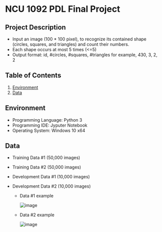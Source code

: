 # NCU 1092 PDL Final Project

## Project Description
* Input an image (100 * 100 pixel), to recognize its contained shape (circles, squares, and triangles) and count their numbers.
* Each shape occurs at most 5 times (<=5)
* Output format: id, #circles, #squares, #triangles for example, 430, 3, 2, 2

## Table of Contents
<!--ts-->
   1. [Environment](https://github.com/firejetz/NCU-1092-PDL-Final-Project/blob/main/README.md#Environment)
   2. [Data](https://github.com/firejetz/NCU-1092-PDL-Final-Project/blob/main/README.md#Data)
 
<!--te-->

## Environment
* Programming Language: Python 3
* Programming IDE: Jyputer Notebook
* Operating System: Windows 10 x64

## Data
* Training Data #1 (50,000 images)
* Training Data #2 (50,000 images)
* Development Data #1 (10,000 images)
* Development Data #2 (10,000 images)

   * Data #1 example
   
      ![image](https://user-images.githubusercontent.com/79726434/158794004-aa0eb135-9999-4892-b041-72af546e9031.png)
   * Data #2 example
   
      ![image](https://user-images.githubusercontent.com/79726434/158794024-f06b619c-9388-481a-920a-0c7977c81171.png)

